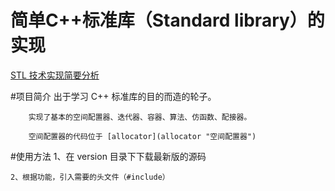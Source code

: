 简单C++标准库（Standard library）的实现
==========================
[STL 技术实现简要分析](http://blog.csdn.net/chengonghao/article/category/6216131 "CSDN")

#项目简介
        出于学习 C++ 标准库的目的而造的轮子。
        
        实现了基本的空间配置器、迭代器、容器、算法、仿函数、配接器。
        
        空间配置器的代码位于 [allocator](allocator "空间配置器")


#使用方法
    1、在 version 目录下下载最新版的源码
    
    2、根据功能，引入需要的头文件（#include）
